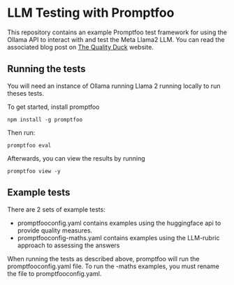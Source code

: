 # LLM Testing with Promptfoo
This repository contains an example Promptfoo test framework for using the Ollama API to interact with and test the Meta Llama2 LLM. You can read the associated blog post on [The Quality Duck](https://insertlinkhere.com) website.

## Running the tests

You will need an instance of Ollama running Llama 2 running locally to run theses tests.

To get started, install promptfoo
```
npm install -g promptfoo
```

Then run:
```
promptfoo eval
```

Afterwards, you can view the results by running 

```
promptfoo view -y
```

## Example tests
There are 2 sets of example tests:

- promptfooconfig.yaml contains examples using the huggingface api to provide quality measures.
- promptfooconfig-maths.yaml contains examples using the LLM-rubric approach to assessing the answers

When running the tests as described above, promptfoo will run the promptfooconfig.yaml file.
To run the -maths examples, you must rename the file to promptfooconfig.yaml.